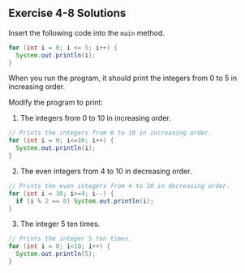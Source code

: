 ## Exercise 4-8 Solutions

Insert the following code into the `main` method.
```java
for (int i = 0; i <= 5; i++) {
  System.out.println(i);
}
```
When you run the program, it should print the integers from 0 to 5 in increasing order.

Modify the program to print:

1. The integers from 0 to 10 in increasing order.
```java
// Prints the integers from 0 to 10 in increasing order.
for (int i = 0; i<=10; i++) {
  System.out.println(i);
}
```

2. The even integers from 4 to 10 in decreasing order.
```java
// Prints the even integers from 4 to 10 in decreasing order.
for (int i = 10; i>=4; i--) {
  if (i % 2 == 0) System.out.println(i);
}
```

3. The integer 5 ten times.
```java
// Prints the integer 5 ten times.
for (int i = 0; i<10; i++) {
  System.out.println(5);
}
```
